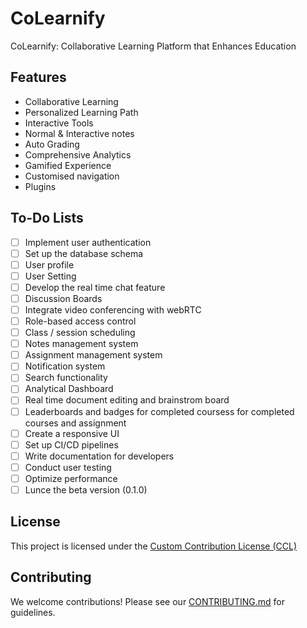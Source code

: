 # CoLearnify
CoLearnify:  Collaborative Learning Platform that Enhances Education

## Features

- Collaborative Learning
- Personalized Learning Path
- Interactive Tools
- Normal & Interactive notes
- Auto Grading
- Comprehensive Analytics
- Gamified Experience
- Customised navigation
- Plugins

## To-Do Lists

- [ ] Implement user authentication
- [ ] Set up the database schema
- [ ] User profile
- [ ] User Setting
- [ ] Develop the real time chat feature
- [ ] Discussion Boards
- [ ] Integrate video conferencing with webRTC
- [ ] Role-based access control
- [ ] Class / session scheduling
- [ ] Notes management system
- [ ] Assignment management system
- [ ] Notification system
- [ ] Search functionality
- [ ] Analytical Dashboard
- [ ] Real time document editing and brainstrom board
- [ ] Leaderboards and badges for completed coursess for completed courses and assignment
- [ ] Create a responsive UI
- [ ] Set up CI/CD pipelines
- [ ] Write documentation for developers
- [ ] Conduct user testing
- [ ] Optimize performance
- [ ] Lunce the beta version (0.1.0)

## License
This project is licensed under the [Custom Contribution License (CCL)](LICENSE)

## Contributing
We welcome contributions! Please see our [CONTRIBUTING.md](CONTRIBUTING.md) for guidelines.
